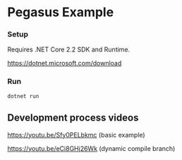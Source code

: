 # Pegasus Example

### Setup
Requires .NET Core 2.2 SDK and Runtime.

https://dotnet.microsoft.com/download

### Run
```
dotnet run
```

## Development process videos
https://youtu.be/Sfy0PELbkmc (basic example)

https://youtu.be/eCi8GHj26Wk (dynamic compile branch)
